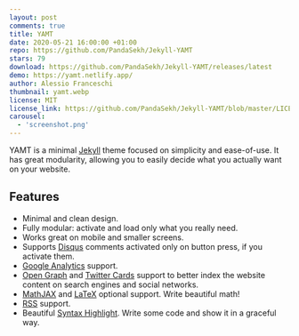 ```yaml
---
layout: post
comments: true
title: YAMT
date: 2020-05-21 16:00:00 +01:00
repo: https://github.com/PandaSekh/Jekyll-YAMT
stars: 79
download: https://github.com/PandaSekh/Jekyll-YAMT/releases/latest
demo: https://yamt.netlify.app/
author: Alessio Franceschi
thumbnail: yamt.webp
license: MIT
license_link: https://github.com/PandaSekh/Jekyll-YAMT/blob/master/LICENSE.txt
carousel:
  - 'screenshot.png'
---
```


YAMT is a minimal [Jekyll](https://jekyllrb.com) theme focused on simplicity and ease-of-use. It has great modularity, allowing you to easily decide what you actually want on your website.  

## Features

* Minimal and clean design.
* Fully modular: activate and load only what you really need.
* Works great on mobile and smaller screens.
* Supports [Disqus](https://disqus.com/) comments activated only on button press, if you activate them.
* [Google Analytics](https://www.google.com/analytics/) support.
* [Open Graph](https://ogp.me/) and [Twitter Cards](https://developer.twitter.com/en/docs/tweets/optimize-with-cards/guides/getting-started) support to better index the website content on search engines and social networks.
* [MathJAX](https://www.mathjax.org/) and [LaTeX](https://www.latex-project.org/) optional support. Write beautiful math!
* [RSS](https://github.com/jekyll/jekyll-feed) support.
* Beautiful [Syntax Highlight](https://yamt.netlify.app/2020/05/19/special-formatting.html#syntax-highlight). Write some code and show it in a graceful way.
